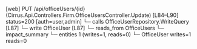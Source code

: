 [web] PUT /api/officeUsers/{id}  (Cirrus.Api.Controllers.Firm.OfficeUsersController.Update)  [L84–L90] status=200 [auth=user,admin]
  └─ calls OfficeUserRepository.WriteQuery [L87]
  └─ write OfficeUser [L87]
    └─ reads_from OfficeUsers
  └─ impact_summary
    └─ entities 1 (writes=1, reads=0)
      └─ OfficeUser writes=1 reads=0

